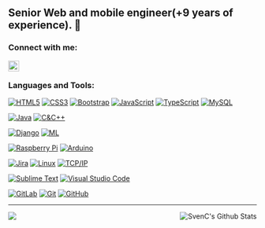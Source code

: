 ## Senior Web and mobile engineer(+9 years of experience). 👋

### Connect with me:

[<img align="left" alt="SvenC | LinkedIn" width="22px" src="https://cdn.jsdelivr.net/npm/simple-icons@v3/icons/linkedin.svg"/>](https://www.linkedin.com/in/davidli211)

<br />

### Languages and Tools:

[![HTML5](https://img.shields.io/badge/-HTML5-E34F26?style=flat&logo=html5&logoColor=white&link=https://github.com/davidli108/)](https://github.com/davidli108/) 
[![CSS3](https://img.shields.io/badge/-CSS3-1572B6?style=flat&logo=css3&link=https://github.com/davidli108/)](https://github.com/davidli108/) 
[![Bootstrap](https://img.shields.io/badge/-Bootstrap-563D7C?style=flat&logo=bootstrap&link=https://github.com/davidli108/)](https://github.com/davidli108/)
[![JavaScript](https://img.shields.io/badge/-JavaScript-black?style=flat&logo=javascript&link=https://github.com/davidli108/)](https://github.com/davidli108/)
[![TypeScript](https://img.shields.io/badge/-TypeScript-black?style=flat&logo=typescript&link=https://github.com/davidli108/)](https://github.com/davidli108/)
[![MySQL](https://img.shields.io/badge/-MySQL-black?style=flat&logo=mysql&link=https://github.com/davidli108/)](https://github.com/davidli108/)

[![Java](https://img.shields.io/badge/Java-orange?style=flat&logo=java&logoColor=white&link=https://github.com/davidli108/)](https://github.com/davidli108/)
[![C&C++](https://img.shields.io/badge/-C%20&%20C++-659ad2?style=flat&logo=c%2B%2B&logoColor=ffffff&link=https://github.com/davidli108/)](https://github.com/davidli108/)

[![Django](https://img.shields.io/badge/-django-black?style=flat&logo=django)](https://github.com/davidli108/)
[![ML](https://img.shields.io/badge/-Machine%20Learning-102230?style=flat)](https://github.com/davidli108/)

[![Raspberry Pi](https://img.shields.io/badge/-Raspberry%20Pi-C51A4A?style=flat&logo=Raspberry-Pi&link=https://github.com/davidli108/)](https://github.com/davidli108/)
[![Arduino](https://img.shields.io/badge/-Arduino-black?style=flat&logo=Arduino&link=https://github.com/davidli108/)](https://github.com/davidli108/)

[![Jira](https://img.shields.io/badge/-Jira-222222?style=flat&logo=jira-software&logoColor=white&logoColor=0052CC)](https://github.com/davidli108/)
[![Linux](https://img.shields.io/badge/-Linux-222222?style=flat&logo=linux&logoColor=FCC624)](https://github.com/davidli108/)
[![TCP/IP](https://img.shields.io/badge/-TCP/IP-222222?style=flat&logo=cisco&logoColor=white)](https://github.com/davidli108/)

[![Sublime Text](http://img.shields.io/badge/-Sublime%20Text-3C4858?style=flat&logo=sublime-text)](https://github.com/davidli108/)
[![Visual Studio Code](https://img.shields.io/badge/-VSCode-444444?style=flat&logo=visual-studio-code&logoColor=007ACC)](https://github.com/davidli108/)

[![GitLab](https://img.shields.io/badge/-GitLab-FCA121?style=flat&logo=gitlab&link=https://github.com/davidli108/)](https://github.com/davidli108/)
[![Git](https://img.shields.io/badge/-Git-black?style=flat&logo=git&link=https://github.com/davidli108/)](https://github.com/davidli108/) 
[![GitHub](https://img.shields.io/badge/-GitHub-181717?style=flat&logo=github&link=https://github.com/davidli108/)](https://github.com/davidli108/)
<br />

--- 

<img align="left" src="https://github-readme-stats.vercel.app/api/top-langs/?username=davidli108&theme=white" /> 

<img align="right" alt="SvenC's Github Stats" src="https://github-readme-stats.vercel.app/api?username=davidli108&show_icons=true&hide_border=true" /><br /><br />
